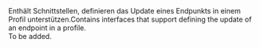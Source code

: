 <Namespace Name="Microsoft.Azure.Management.TrafficManager.Fluent.TrafficManagerEndpoint.UpdateDefinition">
  <Docs>
    <summary><span data-ttu-id="d70ab-101">Enthält Schnittstellen, definieren das Update eines Endpunkts in einem Profil unterstützen.</span><span class="sxs-lookup"><span data-stu-id="d70ab-101">Contains interfaces that support defining the update of an endpoint in a profile.</span></span></summary> 
    <remarks>To be added.</remarks>
  </Docs>
</Namespace>
